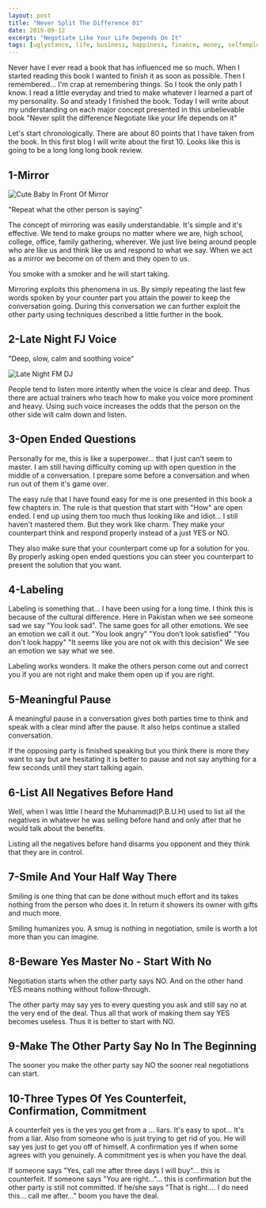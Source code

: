 ```yaml
---
layout: post
title: "Never Split The Difference 01"
date: 2019-09-12
excerpt: "Negotiate Like Your Life Depends On It"
tags: [uglystance, life, business, happiness, finance, money, selfemployed, failures, negotiation, spliting the difference, book review]
---
```

Never have I ever read a book that has influenced me so much. When I started reading this book I wanted to finish it as soon as possible. Then I remembered… I'm crap at remembering things. So I took the only path I know. I read a little everyday and tried to make whatever I learned a part of my personality. So and steady I finished the book. Today I will write about my understanding on each major concept presented in this unbelievable book "Never split the difference Negotiate like your life depends on it"

Let's start chronologically. There are about 80 points that I have taken from the book. In this first blog I will write about the first 10. Looks like this is going to be a long long long book review.

## 1-Mirror

![Cute Baby In Front Of Mirror](https://media.giphy.com/media/mWUuD8qPSi5B6/giphy.gif)

"Repeat what the other person is saying"

The concept of mirroring was easily understandable. It's simple and it's effective.
We tend to make groups no matter where we are, high school, college, office, family gathering, wherever. We just live being around people who are like us and think like us and respond to what we say. When we act as a mirror we become on of them and they open to us. 

You smoke with a smoker and he will start taking.

Mirroring exploits this phenomena in us. By simply repeating the last few words spoken by your counter part you attain the power to keep the conversation going. During this conversation we can further exploit the other party using techniques described a little further in the book.

## 2-Late Night FJ Voice
"Deep, slow, calm and soothing voice"

![Late Night FM DJ](https://media.giphy.com/media/Z4ITmGFsXV19C/giphy.gif)

People tend to listen more intently when the voice is clear and deep. Thus there are actual trainers who teach how to make you voice more prominent and heavy. Using such voice increases the odds that the person on the other side will calm down and listen.

## 3-Open Ended Questions
Personally for me, this is like a superpower… that I just can't seem to master. I am still having difficulty coming up with open question in the middle of a conversation. I prepare some before a conversation and when run out of them it's game over. 

The easy rule that I have found easy for me is one presented in this book a few chapters in. The rule is that question that start with "How"  are open ended. I end up using them too much thus looking like and idiot… I still haven't mastered them. But they work like charm. They make your counterpart think and respond properly instead of a just YES or NO.

They also make sure that your counterpart come up for a solution for you. By properly asking open ended questions you can steer you counterpart to present the solution that you want.

## 4-Labeling
Labeling is something that… I have been using for a long time. I think this is because of the cultural difference. Here in Pakistan when we see someone sad we say "You look sad". The same goes for all other emotions. We see an emotion we call it out.
"You look angry"
"You don’t look satisfied"
"You don't look happy"
"It seems like you are not ok with this decision"
We see an emotion we say what we see. 

Labeling works wonders. It make the others person come out and correct you if you are not right and make them open up if you are right. 

## 5-Meaningful Pause
A meaningful pause in a conversation gives both parties time to think and speak with a clear mind after the pause. It also helps continue a stalled conversation. 

If the opposing party is finished speaking but you think there is more they want to say but are hesitating it is better to pause and not say anything for a few seconds until they start talking again. 

## 6-List All Negatives Before Hand
Well, when I was little I heard the Muhammad(P.B.U.H) used to list all the negatives in whatever he was selling before hand and only after that he would talk about the benefits. 

Listing all the negatives before hand disarms you opponent and they think that they are in control. 

## 7-Smile And Your Half Way There
Smiling is one thing that can be done without much effort and its takes nothing from the person who does it. In return it showers its owner with gifts and much more. 

Smiling humanizes you. A smug is nothing in negotiation, smile is worth a lot more than you can imagine. 

## 8-Beware Yes Master No - Start With No
Negotiation starts when the other party says NO. And on the other hand YES means nothing without follow-through.

The other party may say yes to every questing you ask and still say no at the very end of the deal. Thus all that work of making them say YES becomes useless. Thus it is better to start with NO.

## 9-Make The Other Party Say No In The Beginning
The sooner you make the other party say NO the sooner real negotiations can start.

## 10-Three Types Of Yes Counterfeit, Confirmation, Commitment
A counterfeit yes is the yes you get from a … liars. It's easy to spot… It's from a liar. Also from someone who is just trying to get rid of you. He will say yes just to get you off of himself. 
A confirmation yes if when some agrees with you genuinely. 
A commitment yes is when you have the deal.

If someone says "Yes, call me after three days I will buy"… this is counterfeit.
If someone says "You are right…"… this is confirmation but the other party is still not committed.
If he/she says "That is right…. I do need this… call me after…" boom you have the deal. 
